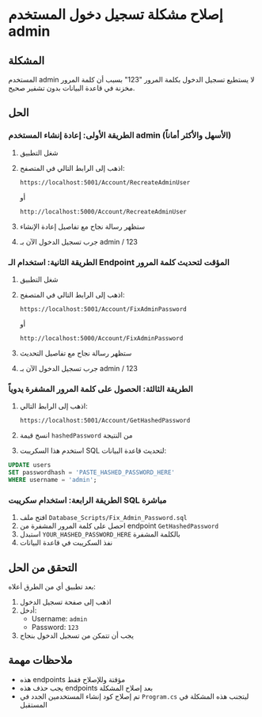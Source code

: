 # إصلاح مشكلة تسجيل دخول المستخدم admin

## المشكلة
المستخدم admin لا يستطيع تسجيل الدخول بكلمة المرور "123" بسبب أن كلمة المرور مخزنة في قاعدة البيانات بدون تشفير صحيح.

## الحل

### الطريقة الأولى: إعادة إنشاء المستخدم admin (الأسهل والأكثر أماناً)

1. شغل التطبيق
2. اذهب إلى الرابط التالي في المتصفح:
   ```
   https://localhost:5001/Account/RecreateAdminUser
   ```
   أو
   ```
   http://localhost:5000/Account/RecreateAdminUser
   ```

3. ستظهر رسالة نجاح مع تفاصيل إعادة الإنشاء
4. جرب تسجيل الدخول الآن بـ admin / 123

### الطريقة الثانية: استخدام الـ Endpoint المؤقت لتحديث كلمة المرور

1. شغل التطبيق
2. اذهب إلى الرابط التالي في المتصفح:
   ```
   https://localhost:5001/Account/FixAdminPassword
   ```
   أو
   ```
   http://localhost:5000/Account/FixAdminPassword
   ```

3. ستظهر رسالة نجاح مع تفاصيل التحديث
4. جرب تسجيل الدخول الآن بـ admin / 123

### الطريقة الثالثة: الحصول على كلمة المرور المشفرة يدوياً

1. اذهب إلى الرابط التالي:
   ```
   https://localhost:5001/Account/GetHashedPassword
   ```

2. انسخ قيمة `hashedPassword` من النتيجة
3. استخدم هذا السكريبت SQL لتحديث قاعدة البيانات:

```sql
UPDATE users 
SET passwordhash = 'PASTE_HASHED_PASSWORD_HERE'
WHERE username = 'admin';
```

### الطريقة الرابعة: استخدام سكريبت SQL مباشرة

1. افتح ملف `Database_Scripts/Fix_Admin_Password.sql`
2. احصل على كلمة المرور المشفرة من endpoint `GetHashedPassword`
3. استبدل `YOUR_HASHED_PASSWORD_HERE` بالكلمة المشفرة
4. نفذ السكريبت في قاعدة البيانات

## التحقق من الحل

بعد تطبيق أي من الطرق أعلاه:
1. اذهب إلى صفحة تسجيل الدخول
2. أدخل:
   - Username: `admin`
   - Password: `123`
3. يجب أن تتمكن من تسجيل الدخول بنجاح

## ملاحظات مهمة

- هذه endpoints مؤقتة وللإصلاح فقط
- يجب حذف هذه endpoints بعد إصلاح المشكلة
- تم إصلاح كود إنشاء المستخدمين الجدد في `Program.cs` ليتجنب هذه المشكلة في المستقبل